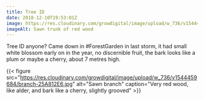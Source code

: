 ```yaml
---
title: Tree ID
date: 2018-12-10T19:53:01Z
image: https://res.cloudinary.com/growdigital/image/upload/w_736/v1544459684/sawn-6E277CBC.jpg
imageAlt: Sawn trunk of red wood
---
```


Tree ID anyone? Came down in #ForestGarden in last storm, it had small white blossom early on in the year, no discernible fruit, the bark looks like a plum or maybe a cherry, about 7 metres high. 

{{< figure src="https://res.cloudinary.com/growdigital/image/upload/w_736/v1544459684/branch-25A812E6.jpg" alt="Sawn branch" caption="Very red wood, like alder, and bark like a cherry, slightly grooved" >}}
